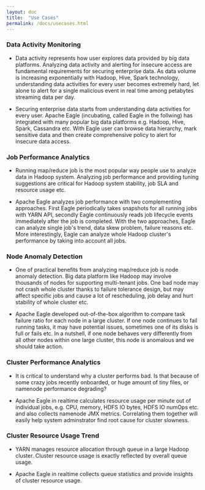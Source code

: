 ```yaml
---
layout: doc
title:  "Use Cases"
permalink: /docs/usecases.html
---
```


### Data Activity Monitoring

* Data activity represents how user explores data provided by big data platforms. Analyzing data activity and alerting for insecure access are fundamental requirements for securing enterprise data. As data volume is increasing exponentially with Hadoop, Hive, Spark technology, understanding data activities for every user becomes extremely hard,  let alone to alert for a single malicious event in real time among petabytes streaming data per day.

* Securing enterprise data starts from understanding data activities for every user. Apache Eagle (incubating, called Eagle in the follwing) has integrated with many popular big data platforms e.g. Hadoop, Hive, Spark, Cassandra etc. With Eagle user can browse data hierarchy, mark sensitive data and then create comprehensive policy to alert for insecure data access.

### Job Performance Analytics

* Running map/reduce job is the most popular way people use to analyze data in Hadoop system. Analyzing job performance and providing tuning suggestions are critical for Hadoop system stability, job SLA and resource usage etc. 

* Apache Eagle analyzes job performance with two complementing approaches. First Eagle periodically takes snapshots for all running jobs with YARN API, secondly Eagle continuously reads job lifecycle events immediately after the job is completed. With the two approaches, Eagle can analyze single job's trend, data skew problem, failure reasons etc. More interestingly, Eagle can analyze whole Hadoop cluster's performance by taking into account all jobs.

### Node Anomaly Detection

* One of practical benefits from analyzing map/reduce job is node anomaly detection. Big data platform like Hadoop may involve thousands of nodes for supporting multi-tenant jobs. One bad node may not crash whole cluster thanks to failure tolerance design, but may affect specific jobs and cause a lot of rescheduling, job delay and hurt stability of whole cluster etc.

* Apache Eagle developed out-of-the-box algorithm to compare task failure ratio for each node in a large cluster. If one node continues to fail running tasks, it may have potential issues, sometimes one of its disks is full or fails etc. In a nutshell, if one node behaves very differently from all other nodes within one large cluster, this node is anomalous and we should take action.

### Cluster Performance Analytics

* It is critical to understand why a cluster performs bad. Is that because of some crazy jobs recently onboarded, or huge amount of tiny files, or namenode performance degrading?

* Apache Eagle in realtime calculates resource usage per minute out of individual jobs, e.g. CPU, memory, HDFS IO bytes, HDFS IO numOps etc. and also collects namenode JMX metrics. Correlating them together will easily help system adminstrator find root cause for cluster slowness.

### Cluster Resource Usage Trend

* YARN manages resource allocation through queue in a large Hadoop cluster. Cluster resource usage is exactly reflected by overall queue usage.

* Apache Eagle in realtime collects queue statistics and provide insights of cluster resource usage.

